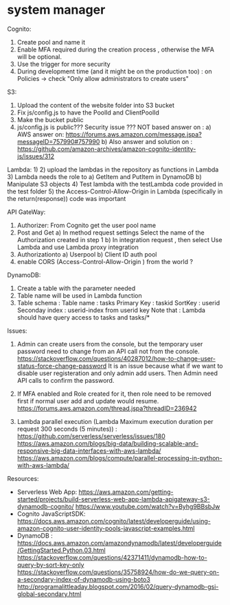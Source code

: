 # system manager 

Cognito:
  1) Create pool and name it
  2) Enable MFA required during the creation process , otherwise the MFA will be optional.
  3) Use the trigger for more security
  4) During development time (and it might be on the production too) : on Policies -> check "Only allow administrators to create users"


S3:
  1) Upload the content of the website folder into S3 bucket
  2) Fix js/config.js to have the PoolId and ClientPoolId
  3) Make the bucket public
  4) js/config.js is public??? Security issue ??? NOT based answer on :
     a) AWS answer on: https://forums.aws.amazon.com/message.jspa?messageID=757990#757990 
     b) Also answer and solution on : https://github.com/amazon-archives/amazon-cognito-identity-js/issues/312


Lambda:
  1) 
  2) upload the lambdas in the repository as functions in Lambda
  3) Lambda needs the role to 
    a) GetItem and PutItem in DynamoDB
    b) Manipulate S3 objects
  4) Test lambda with the testLambda code provided in the test folder
  5) the Access-Control-Allow-Origin in Lambda (specifically in the return(response))  code was important


API GateWay:
  1) Authorizer: 
     From Cognito get the user pool name
  2) Post and Get
    a) In method request settings Select the name of the Authorization created in step 1
    b) In integration request , then select Use Lambda and use Lambda proxy integration
  2) Authorizationto
    a) Userpool 
    b) Client ID auth pool
  3) enable CORS (Access-Control-Allow-Origin ) from the world ? 


DynamoDB:
  1) Create a table with the parameter needed
  2) Table name will be used in Lambda function
  3) Table schema : 
        Table name : tasks
        Primary Key : taskid
        SortKey : userid
        Seconday index : userid-index from userid key
        Note that : Lambda should have query access to tasks and tasks/*


Issues: 
  1) Admin can create users from the console, but the temporary user password need to change from an API call not from the console. 
     https://stackoverflow.com/questions/40287012/how-to-change-user-status-force-change-password
     It is an issue because what if we want to disable user registeration and only admin add users. Then Admin need API calls to confirm the password.

  2) If MFA enabled and Role created for it, then role need to be removed first if normal user add and update would resume.
     https://forums.aws.amazon.com/thread.jspa?threadID=236942 

  3) Lambda parallel execution (Lambda Maximum execution duration per request	300 seconds (5 minutes)) :
     https://github.com/serverless/serverless/issues/180
     https://aws.amazon.com/blogs/big-data/building-scalable-and-responsive-big-data-interfaces-with-aws-lambda/
     https://aws.amazon.com/blogs/compute/parallel-processing-in-python-with-aws-lambda/


Resources:
  * Serverless Web App: https://aws.amazon.com/getting-started/projects/build-serverless-web-app-lambda-apigateway-s3-dynamodb-cognito/
                        https://www.youtube.com/watch?v=Byhg9BBsbJw
  * Cognito JavaScriptSDK: https://docs.aws.amazon.com/cognito/latest/developerguide/using-amazon-cognito-user-identity-pools-javascript-examples.html
  * DynamoDB : https://docs.aws.amazon.com/amazondynamodb/latest/developerguide/GettingStarted.Python.03.html
               https://stackoverflow.com/questions/42371411/dynamodb-how-to-query-by-sort-key-only
               https://stackoverflow.com/questions/35758924/how-do-we-query-on-a-secondary-index-of-dynamodb-using-boto3
               http://programalittleaday.blogspot.com/2016/02/query-dynamodb-gsi-global-secondary.html

